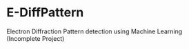 # E-DiffPattern
Electron Diffraction Pattern detection using Machine Learning  
(Incomplete Project)
